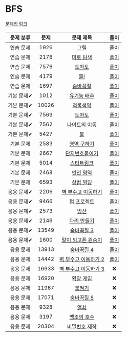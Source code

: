 # BFS

[문제집 링크](https://www.acmicpc.net/workbook/view/7313)

| 문제 분류 | 문제 | 문제 제목 | 풀이 |
| :--: | :--: | :--: | :--: |
| 연습 문제 | 1926 | [그림](https://www.acmicpc.net/problem/1926) | [풀이](./그림.cpp) |
| 연습 문제 | 2178 | [미로 탐색](https://www.acmicpc.net/problem/2178) | [풀이](./미로탐색.cpp) |
| 연습 문제 | 7576 | [토마토](https://www.acmicpc.net/problem/7576) | [풀이](./토마토.cpp) |
| 연습 문제 | 4179 | [불!](https://www.acmicpc.net/problem/4179) | [풀이](./불!.cpp) |
| 연습 문제 | 1697 | [숨바꼭질](https://www.acmicpc.net/problem/1697) | [풀이](./숨바꼭질.cpp) |
| 기본 문제✔ | 1012 | [유기농 배추](https://www.acmicpc.net/problem/1012) | [풀이](./유기농배추.cpp) |
| 기본 문제✔ | 10026 | [적록색약](https://www.acmicpc.net/problem/10026) | [풀이](./적록색약.cpp) |
| 기본 문제✔ | 7569 | [토마토](https://www.acmicpc.net/problem/7569) | [풀이](./토마토3D.cpp) |
| 기본 문제✔ | 7562 | [나이트의 이동](https://www.acmicpc.net/problem/7562) | [풀이](./나이트의_이동.cpp) |
| 기본 문제✔ | 5427 | [불](https://www.acmicpc.net/problem/5427) | [풀이](./불.cpp) |
| 기본 문제 | 2583 | [영역 구하기](https://www.acmicpc.net/problem/2583) | [풀이](./영역구하기.cpp) |
| 기본 문제 | 2667 | [단지번호붙이기](https://www.acmicpc.net/problem/2667) | [풀이](./단지번호붙이기.cpp) |
| 기본 문제 | 5014 | [스타트링크](https://www.acmicpc.net/problem/5014) | [풀이](./스타트링크.cpp) |
| 기본 문제 | 2468 | [안전 영역](https://www.acmicpc.net/problem/2468) | [풀이](./안전영역.cpp) |
| 기본 문제 | 6593 | [상범 빌딩](https://www.acmicpc.net/problem/6593) | [풀이](./상범빌딩.cpp) |
| 응용 문제✔ | 2206 | [벽 부수고 이동하기](https://www.acmicpc.net/problem/2206) | [풀이](./벽부수고이동하기.cpp) |
| 응용 문제✔ | 9466 | [텀 프로젝트](https://www.acmicpc.net/problem/9466) | [풀이](./텀프로젝트.cpp) |
| 응용 문제✔ | 2573 | [빙산](https://www.acmicpc.net/problem/2573) | [풀이](./빙산.cpp) |
| 응용 문제✔ | 2146 | [다리 만들기](https://www.acmicpc.net/problem/2146) | [풀이](./다리만들기.cpp) |
| 응용 문제✔ | 13549 | [숨바꼭질 3](https://www.acmicpc.net/problem/13549) | [풀이](./숨바꼭질3.cpp) |
| 응용 문제✔ | 1600 | [말이 되고픈 원숭이](https://www.acmicpc.net/problem/1600) | [풀이](./말이되고픈원숭이.cpp) |
| 응용 문제 | 13913 | [숨바꼭질 4](https://www.acmicpc.net/problem/13913) | [풀이](./숨바꼭질4.cpp) |
| 응용 문제 | 14442 | [벽 부수고 이동하기 2](https://www.acmicpc.net/problem/14442) | [풀이](./벽부수고이동하기2.cpp) |
| 응용 문제 | 16933 | [벽 부수고 이동하기 3](https://www.acmicpc.net/problem/16933) | ❌ |
| 응용 문제 | 16920 | [확장 게임](https://www.acmicpc.net/problem/16920) | ❌ |
| 응용 문제 | 11967 | [불켜기](https://www.acmicpc.net/problem/11967) | ❌ |
| 응용 문제 | 17071 | [숨바꼭질 5](https://www.acmicpc.net/problem/17071) | ❌ |
| 응용 문제 | 9328 | [열쇠](https://www.acmicpc.net/problem/9328) | ❌ |
| 응용 문제 | 3197 | [백조의 호수](https://www.acmicpc.net/problem/3197) | ❌ |
| 응용 문제 | 20304 | [비밀번호 제작](https://www.acmicpc.net/problem/20304) | ❌ |